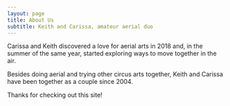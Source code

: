 ```yaml
---
layout: page
title: About Us
subtitle: Keith and Carissa, amateur aerial duo
---
```


Carissa and Keith discovered a love for aerial arts in 2018 and, in the summer of the same year, started exploring ways to move together in the air.

Besides doing aerial and trying other circus arts together, Keith and Carissa have been together as a couple since 2004.

Thanks for checking out this site!
